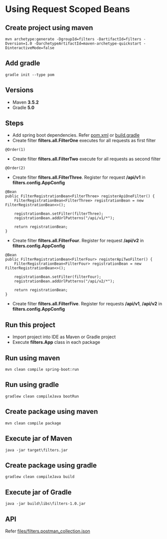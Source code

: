 # Using Request Scoped Beans

## Create project using maven
```
mvn archetype:generate -DgroupId=filters -DartifactId=filters -Dversion=1.0 -DarchetypeArtifactId=maven-archetype-quickstart -DinteractiveMode=false
```

## Add gradle
```
gradle init --type pom
```

## Versions
* Maven **3.5.2**
* Gradle **5.0**

## Steps
* Add spring boot dependencies. Refer [pom.xml](pom.xml) or [build.gradle](build.gradle)
* Create filter **filters.all.FilterOne** executes for all requests as first filter
```
@Order(1)
```
* Create filter **filters.all.FilterTwo** execute for all requests as second filter
```
@Order(2)
```
* Create filter **filters.all.FilterThree**. Register for request **/api/v1** in **filters.config.AppConfig**
```
@Bean
public FilterRegistrationBean<FilterThree> registerApiOneFilter() {
	FilterRegistrationBean<FilterThree> registrationBean = new FilterRegistrationBean<>();

	registrationBean.setFilter(filterThree);
	registrationBean.addUrlPatterns("/api/v1/*");

	return registrationBean;
}
```
* Create filter **filters.all.FilterFour**. Register for request **/api/v2** in **filters.config.AppConfig**
```
@Bean
public FilterRegistrationBean<FilterFour> registerApiTwoFilter() {
	FilterRegistrationBean<FilterFour> registrationBean = new FilterRegistrationBean<>();

	registrationBean.setFilter(filterFour);
	registrationBean.addUrlPatterns("/api/v2/*");

	return registrationBean;
}
```
* Create filter **filters.all.FilterFive**. Register for requests **/api/v1**, **/api/v2** in **filters.config.AppConfig**

## Run this project
* Import project into IDE as Maven or Gradle project
* Execute **filters.App** class in each package

## Run using maven
```
mvn clean compile spring-boot:run
```

## Run using gradle
```
gradlew clean compileJava bootRun
```

## Create package using maven
```
mvn clean compile package
```

## Execute jar of Maven
```
java -jar target\filters.jar
```

## Create package using gradle
```
gradlew clean compileJava build
```

## Execute jar of Gradle
```
java -jar build\libs\filters-1.0.jar
```

## API
Refer [files/filters.postman_collection.json](files/filters.postman_collection.json)
